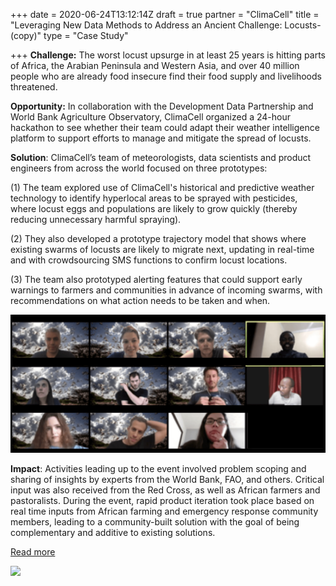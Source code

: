 +++
date = 2020-06-24T13:12:14Z
draft = true
partner = "ClimaCell"
title = "Leveraging New Data Methods to Address an Ancient Challenge: Locusts-(copy)"
type = "Case Study"

+++
**Challenge:** The worst locust upsurge in at least 25 years is hitting parts of Africa, the Arabian Peninsula and Western Asia, and over 40 million people who are already food insecure find their food supply and livelihoods threatened.

**Opportunity:** In collaboration with the Development Data Partnership and World Bank Agriculture Observatory, ClimaCell organized a 24-hour hackathon to see whether their team could adapt their weather intelligence platform to support efforts to manage and mitigate the spread of locusts.

**Solution**: ClimaCell’s team of meteorologists, data scientists and product engineers from across the world focused on three prototypes:

(1) The team explored use of ClimaCell's historical and predictive weather technology to identify hyperlocal areas to be sprayed with pesticides, where locust eggs and populations are likely to grow quickly (thereby reducing unnecessary harmful spraying).

(2) They also developed a prototype trajectory model that shows where existing swarms of locusts are likely to migrate next, updating in real-time and with crowdsourcing SMS functions to confirm locust locations.

(3) The team also prototyped alerting features that could support early warnings to farmers and communities in advance of incoming swarms, with recommendations on what action needs to be taken and when.

![](/live-feedback-from-farmers.png)

**Impact**: Activities leading up to the event involved problem scoping and sharing of insights by experts from the World Bank, FAO, and others. Critical input was also received from the Red Cross, as well as African farmers and pastoralists. During the event, rapid product iteration took place based on real time inputs from African farming and emergency response community members, leading to a community-built solution with the goal of being complementary and additive to existing solutions.

[Read more](https://www.climacell.org/blog/climacell-completes-24-hour-hackathon-to-help-address-the-locust-spread-in-africa-and-beyond/)

![](/partners/climacell.png)
